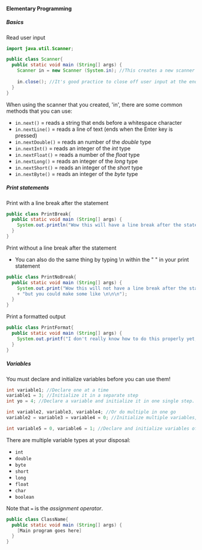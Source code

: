 #### Elementary Programming

##### Basics
Read user input
``` Java
import java.util.Scanner;

public class Scanner{
  public static void main (String[] args) {
    Scanner in = new Scanner (System.in); //This creates a new scanner called 'in'
    
    in.close(); //It's good practice to close off user input at the end of your program!
  }
}
```

When using the scanner that you created, 'in', there are some common methods that you can use:
* ```in.next()``` = reads a string that ends before a whitespace character
* ```in.nextLine()``` = reads a line of text (ends when the Enter key is pressed)
* ```in.nextDouble()``` = reads an number of the _double_ type
* ```in.nextInt()``` = reads an integer of the _int_ type
* ```in.nextFloat()``` = reads a number of the _float_ type
* ```in.nextLong()``` = reads an integer of the _long_ type
* ```in.nextShort()``` = reads an integer of the _short_ type
* ```in.nextByte()``` = reads an integer of the _byte_ type

##### Print statements
Print with a line break after the statement
``` Java
public class PrintBreak{
  public static void main (String[] args) {
    System.out.println("Wow this will have a line break after the statement.");
  }
}
```

Print without a line break after the statement
* You can also do the same thing by typing \n within the " " in your print statement

``` Java
public class PrintNoBreak{
  public static void main (String[] args) {
    System.out.print("Wow this will not have a line break after the statement,"
    + "but you could make some like \n\n\n");
  }
}
```

Print a formatted output
``` Java
public class PrintFormat{
  public static void main (String[] args) {
    System.out.printf("I don't really know how to do this properly yet, but once I do, I'll update this...");
  }
}
```

##### Variables
You must declare and initialize variables before you can use them!
``` Java
int variable1; //Declare one at a time
variable1 = 3; //Initialize it in a separate step
int yo = 4; //Declare a variable and initialize it in one single step.

int variable2, variable3, variable4; //Or do multiple in one go
variable2 = variable3 = variable4 = 0; //Initialize multiple variables, to have the same value, in one step.

int variable5 = 0, variable6 = 1; //Declare and initialize variables of the same type in one step.
```

There are multiple variable types at your disposal:
* ```int```
* ```double```
* ```byte```
* ```short```
* ```long```
* ```float```
* ```char```
* ```boolean```

Note that ```=``` is the *assignment operator*.

``` Java
public class ClassName{
  public static void main (String[] args) {
    [Main program goes here]
  }
}
```
